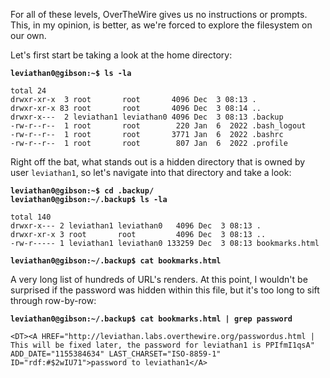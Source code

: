 For all of these levels, OverTheWire gives us no instructions or prompts. This, in my opinion, is better, as we're forced to explore the filesystem on our own.

Let's first start be taking a look at the home directory:

**`leviathan0@gibson:~$ ls -la`**  
```
total 24
drwxr-xr-x  3 root       root       4096 Dec  3 08:13 .
drwxr-xr-x 83 root       root       4096 Dec  3 08:14 ..
drwxr-x---  2 leviathan1 leviathan0 4096 Dec  3 08:13 .backup
-rw-r--r--  1 root       root        220 Jan  6  2022 .bash_logout
-rw-r--r--  1 root       root       3771 Jan  6  2022 .bashrc
-rw-r--r--  1 root       root        807 Jan  6  2022 .profile
```

Right off the bat, what stands out is a hidden directory that is owned by user `leviathan1`, so let's navigate into that directory and take a look:

**`leviathan0@gibson:~$ cd .backup/`**  
**`leviathan0@gibson:~/.backup$ ls -la`**  
```
total 140
drwxr-x--- 2 leviathan1 leviathan0   4096 Dec  3 08:13 .
drwxr-xr-x 3 root       root         4096 Dec  3 08:13 ..
-rw-r----- 1 leviathan1 leviathan0 133259 Dec  3 08:13 bookmarks.html
```
**`leviathan0@gibson:~/.backup$ cat bookmarks.html`**  

A very long list of hundreds of URL's renders. At this point, I wouldn't be surprised if the password was hidden within this file, but it's too long to sift through row-by-row:

**`leviathan0@gibson:~/.backup$ cat bookmarks.html | grep password`**  
```
<DT><A HREF="http://leviathan.labs.overthewire.org/passwordus.html | This will be fixed later, the password for leviathan1 is PPIfmI1qsA" ADD_DATE="1155384634" LAST_CHARSET="ISO-8859-1" ID="rdf:#$2wIU71">password to leviathan1</A>
```
